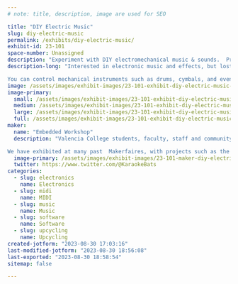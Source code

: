 ```yaml
---
# note: title, description, image are used for SEO

title: "DIY Electric Music"
slug: diy-electric-music
permalink: /exhibits/diy-electric-music/
exhibit-id: 23-101
space-number: Unassigned
description: "Experiment with DIY electromechanical music & sounds.  Program a mechanical synth with paper code."
description-long: "Interested in electronic music and effects, but lost and confused in a maze of wires, black boxes and esoteric terminology?  Then this exhibit is for you.  

You can control mechanical instruments such as drums, cymbals, and even a xylophone by means paper templates you encode."
image: /assets/images/exhibit-images/23-101-exhibit-diy-electric-music-20230123-092945-2-large.png
image-primary: 
  small: /assets/images/exhibit-images/23-101-exhibit-diy-electric-music-20230123-092945-2-small.png
  medium: /assets/images/exhibit-images/23-101-exhibit-diy-electric-music-20230123-092945-2-medium.png
  large: /assets/images/exhibit-images/23-101-exhibit-diy-electric-music-20230123-092945-2-large.png
  full: /assets/images/exhibit-images/23-101-exhibit-diy-electric-music-20230123-092945-2-full.png
maker: 
  name: "Embedded Workshop"
  description: "Valencia College students, faculty, staff and community helpers who design, build and operate embedded microcomputer systems. 

We have exhibited at many past  Makerfaires, with projects such as the Internet of Things Scavenger Hunt, and the Giant Pachinko Machine."
  image-primary: /assets/images/exhibit-images/23-101-maker-diy-electric-music-vc-primary-coated-4c-medium.jpg
  twitter: https://www.twitter.com/@KaraokeBats
categories: 
  - slug: electronics
    name: Electronics
  - slug: midi
    name: MIDI
  - slug: music
    name: Music
  - slug: software
    name: Software
  - slug: upcycling
    name: Upcycling
created-jotform: "2023-08-30 17:03:16"
last-modified-jotform: "2023-08-30 18:56:08"
last-exported: "2023-08-30 18:58:54"
sitemap: false

---
```

